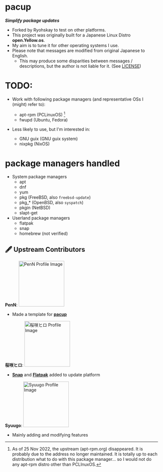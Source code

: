 # pacup
***Simplify package updates***
- Forked by Ryohskay to test on other platforms.
- This project was originally built for a Japanese Linux Distro **open.Yellow.os**.
- My aim is to tune it for other operating systems I use.
- Please note that messages are modified from original Japanese to English.
  - This may produce some disparities between messages / descriptions, but the author is not liable for it. (See [LICENSE](LICENSE))

# TODO:
- Work with following package managers (and representative OSs I (might) refer to):
  - apt-rpm (PCLinuxOS) [^1]
  - fwupd (Ubuntu, Fedora)

- Less likely to use, but I'm interested in:
  - GNU guix (GNU guix system)
  - nixpkg (NixOS)

# package managers handled
- System package managers
  - apt
  - dnf
  - yum
  - pkg (FreeBSD, also `freebsd-update`)
  - pkg_* (OpenBSD, also `syspatch`)
  - pkgin (NetBSD)
  - slapt-get
- Userland package managers
  - flatpak
  - snap
  - homebrew (not verified)


[^1]: As of 25 Nov 2022, the upstream (apt-rpm.org) disappeared. It is probably due to the address no longer maintained.
It is totally up to each distribution what to do with this package manager... so I would not do any apt-rpm distro
other than PCLInuxOS.

## :fountain_pen: Upstream Contributors
**PenN**:
<a href="https://github.com/PengiNN"><img src="https://avatars.githubusercontent.com/u/103301288?v=4" alt="PenN Profile Image" title="PenN" width=150></a>
- Made a template for [**pacup**](https://github.com/PengiNN/pacup "PengiNN/pacup")

**桜咲ヒロ**:
<a href="https://github.com/Sakurasaki-Hiro"><img src="https://avatars.githubusercontent.com/u/114509862?v=4" alt="桜咲ヒロ Profile Image" title="桜咲ヒロ" width=150></a>
- [**Snap**](https://snapcraft.io/ "Snapcraft") and [**Flatpak**](https://flatpak.org/ "Flatpak") added to update platform

**Syuugo**:
<a href="https://github.com/s1204IT"><img src="https://avatars.githubusercontent.com/u/52069677?v=4" alt="Syuugo Profile Image" title="Syuugo" width=150></a>
- Mainly adding and modifying features
